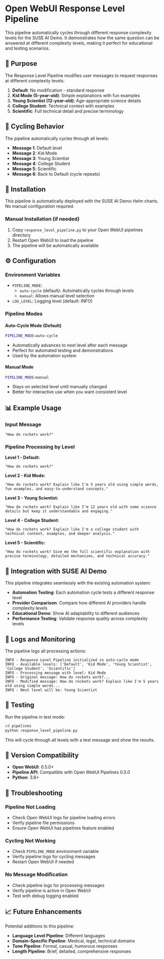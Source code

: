 # Open WebUI Response Level Pipeline

This pipeline automatically cycles through different response complexity levels for the SUSE AI Demo. It demonstrates how the same question can be answered at different complexity levels, making it perfect for educational and testing scenarios.

## 🎯 Purpose

The Response Level Pipeline modifies user messages to request responses at different complexity levels:

1. **Default**: No modification - standard response
2. **Kid Mode (5-year-old)**: Simple explanations with fun examples
3. **Young Scientist (12-year-old)**: Age-appropriate science details
4. **College Student**: Technical context with examples  
5. **Scientific**: Full technical detail and precise terminology

## 🔄 Cycling Behavior

The pipeline automatically cycles through all levels:
- **Message 1**: Default level
- **Message 2**: Kid Mode 
- **Message 3**: Young Scientist
- **Message 4**: College Student
- **Message 5**: Scientific
- **Message 6**: Back to Default (cycle repeats)

## 🚀 Installation

This pipeline is automatically deployed with the SUSE AI Demo Helm charts. No manual configuration required.

### Manual Installation (if needed)

1. Copy `response_level_pipeline.py` to your Open WebUI pipelines directory
2. Restart Open WebUI to load the pipeline
3. The pipeline will be automatically available

## ⚙️ Configuration

### Environment Variables

- `PIPELINE_MODE`: 
  - `auto-cycle` (default): Automatically cycles through levels
  - `manual`: Allows manual level selection
- `LOG_LEVEL`: Logging level (default: INFO)

### Pipeline Modes

#### Auto-Cycle Mode (Default)
```bash
PIPELINE_MODE=auto-cycle
```
- Automatically advances to next level after each message
- Perfect for automated testing and demonstrations
- Used by the automation system

#### Manual Mode
```bash
PIPELINE_MODE=manual
```
- Stays on selected level until manually changed
- Better for interactive use when you want consistent level

## 📊 Example Usage

### Input Message
```
"How do rockets work?"
```

### Pipeline Processing by Level

**Level 1 - Default:**
```
"How do rockets work?"
```

**Level 2 - Kid Mode:**
```
"How do rockets work? Explain like I'm 5 years old using simple words, fun examples, and easy-to-understand concepts."
```

**Level 3 - Young Scientist:**
```
"How do rockets work? Explain like I'm 12 years old with some science details but keep it understandable and engaging."
```

**Level 4 - College Student:**
```
"How do rockets work? Explain like I'm a college student with technical context, examples, and deeper analysis."
```

**Level 5 - Scientific:**
```
"How do rockets work? Give me the full scientific explanation with precise terminology, detailed mechanisms, and technical accuracy."
```

## 🔧 Integration with SUSE AI Demo

This pipeline integrates seamlessly with the existing automation system:

- **Automation Testing**: Each automation cycle tests a different response level
- **Provider Comparison**: Compare how different AI providers handle complexity levels
- **Educational Demo**: Show AI adaptability to different audiences
- **Performance Testing**: Validate response quality across complexity levels

## 📝 Logs and Monitoring

The pipeline logs all processing actions:

```
INFO - Response Level Pipeline initialized in auto-cycle mode
INFO - Available levels: ['Default', 'Kid Mode', 'Young Scientist', 'College Student', 'Scientific']
INFO - Processing message with level: Kid Mode
INFO - Original message: How do rockets work?...
INFO - Modified message: How do rockets work? Explain like I'm 5 years old using simple words...
INFO - Next level will be: Young Scientist
```

## 🧪 Testing

Run the pipeline in test mode:

```bash
cd pipelines
python response_level_pipeline.py
```

This will cycle through all levels with a test message and show the results.

## 🔄 Version Compatibility

- **Open WebUI**: 0.5.0+
- **Pipeline API**: Compatible with Open WebUI Pipelines 0.5.0
- **Python**: 3.8+

## 🐛 Troubleshooting

### Pipeline Not Loading
- Check Open WebUI logs for pipeline loading errors
- Verify pipeline file permissions
- Ensure Open WebUI has pipelines feature enabled

### Cycling Not Working
- Check `PIPELINE_MODE` environment variable
- Verify pipeline logs for cycling messages
- Restart Open WebUI if needed

### No Message Modification
- Check pipeline logs for processing messages
- Verify pipeline is active in Open WebUI
- Test with debug logging enabled

## 📈 Future Enhancements

Potential additions to this pipeline:
- **Language Level Pipeline**: Different languages
- **Domain-Specific Pipeline**: Medical, legal, technical domains
- **Tone Pipeline**: Formal, casual, humorous responses
- **Length Pipeline**: Brief, detailed, comprehensive responses